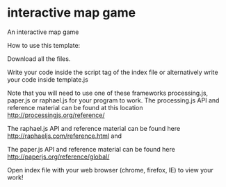 interactive map game
====================

An interactive map game

How to use this template:

Download all the files.

Write your code inside the script tag of the index file or alternatively write your code inside template.js

Note that you will need to use one of these frameworks processing.js, paper.js or raphael.js for your program to work. 
The processing.js API and reference material can be found at this location http://processingjs.org/reference/

The raphael.js API and reference material can be found here http://raphaeljs.com/reference.html and 

The paper.js API and reference material can be found here http://paperjs.org/reference/global/

Open index file with your web browser (chrome, firefox, IE) to view your work!
